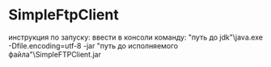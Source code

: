 # SimpleFtpClient
инструкция по запуску:
ввести в консоли команду:
"путь до jdk"\java.exe -Dfile.encoding=utf-8 -jar "путь до исполняемого файла"\SimpleFTPClient.jar
